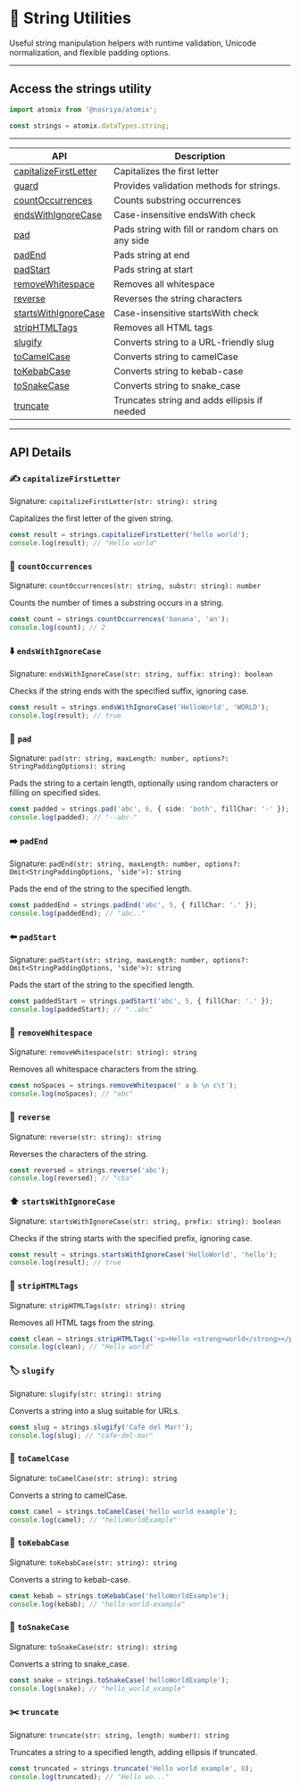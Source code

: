 # 🧵 String Utilities  
Useful string manipulation helpers with runtime validation, Unicode normalization, and flexible padding options.

---

## Access the strings utility

```ts
import atomix from '@nasriya/atomix';

const strings = atomix.dataTypes.string;
```

---

| API                                              | Description                                       |
| ------------------------------------------------ | ------------------------------------------------- |
| [capitalizeFirstLetter](#️-capitalizefirstletter) | Capitalizes the first letter                      |
| [guard](./string-guard.md)                       | Provides validation methods for strings.          |
| [countOccurrences](#-countoccurrences)           | Counts substring occurrences                      |
| [endsWithIgnoreCase](#️-endswithignorecase)       | Case-insensitive endsWith check                   |
| [pad](#-pad)                                     | Pads string with fill or random chars on any side |
| [padEnd](#️-padend)                               | Pads string at end                                |
| [padStart](#️-padstart)                           | Pads string at start                              |
| [removeWhitespace](#-removewhitespace)           | Removes all whitespace                            |
| [reverse](#-reverse)                             | Reverses the string characters                    |
| [startsWithIgnoreCase](#️-startswithignorecase)   | Case-insensitive startsWith check                 |
| [stripHTMLTags](#-striphtmltags)                 | Removes all HTML tags                             |
| [slugify](#️-slugify)                             | Converts string to a URL-friendly slug            |
| [toCamelCase](#-tocamelcase)                     | Converts string to camelCase                      |
| [toKebabCase](#-tokebabcase)                     | Converts string to kebab-case                     |
| [toSnakeCase](#-tosnakecase)                     | Converts string to snake_case                     |
| [truncate](#️-truncate)                           | Truncates string and adds ellipsis if needed      |

---
## API Details

### ✍️ `capitalizeFirstLetter`
Signature: `capitalizeFirstLetter(str: string): string`

Capitalizes the first letter of the given string.

```ts
const result = strings.capitalizeFirstLetter('hello world');
console.log(result); // "Hello world"
```

### 🔢 `countOccurrences`
Signature: `countOccurrences(str: string, substr: string): number`

Counts the number of times a substring occurs in a string.

```ts
const count = strings.countOccurrences('banana', 'an');
console.log(count); // 2
```

### ⬇️ `endsWithIgnoreCase`
Signature: `endsWithIgnoreCase(str: string, suffix: string): boolean`

Checks if the string ends with the specified suffix, ignoring case.

```ts
const result = strings.endsWithIgnoreCase('HelloWorld', 'WORLD');
console.log(result); // true
```

### 🎯 `pad`
Signature: `pad(str: string, maxLength: number, options?: StringPaddingOptions): string`

Pads the string to a certain length, optionally using random characters or filling on specified sides.

```ts
const padded = strings.pad('abc', 6, { side: 'both', fillChar: '-' });
console.log(padded); // "--abc-"
```

### ➡️ `padEnd`
Signature: `padEnd(str: string, maxLength: number, options?: Omit<StringPaddingOptions, 'side'>): string`

Pads the end of the string to the specified length.

```ts
const paddedEnd = strings.padEnd('abc', 5, { fillChar: '.' });
console.log(paddedEnd); // "abc.."
```

### ⬅️ `padStart`
Signature: `padStart(str: string, maxLength: number, options?: Omit<StringPaddingOptions, 'side'>): string`

Pads the start of the string to the specified length.

```ts
const paddedStart = strings.padStart('abc', 5, { fillChar: '.' });
console.log(paddedStart); // "..abc"
```

### 🚫 `removeWhitespace`
Signature: `removeWhitespace(str: string): string`

Removes all whitespace characters from the string.

```ts
const noSpaces = strings.removeWhitespace(' a b \n c\t');
console.log(noSpaces); // "abc"
```

### 🔄 `reverse`
Signature: `reverse(str: string): string`

Reverses the characters of the string.

```ts
const reversed = strings.reverse('abc');
console.log(reversed); // "cba"
```

### ⬆️ `startsWithIgnoreCase`
Signature: `startsWithIgnoreCase(str: string, prefix: string): boolean`

Checks if the string starts with the specified prefix, ignoring case.

```ts
const result = strings.startsWithIgnoreCase('HelloWorld', 'hello');
console.log(result); // true
```

### 🧹 `stripHTMLTags`
Signature: `stripHTMLTags(str: string): string`

Removes all HTML tags from the string.

```ts
const clean = strings.stripHTMLTags('<p>Hello <strong>world</strong></p>');
console.log(clean); // "Hello world"
```

### 🏷️ `slugify`
Signature: `slugify(str: string): string`

Converts a string into a slug suitable for URLs.

```ts
const slug = strings.slugify('Café del Mar!');
console.log(slug); // "cafe-del-mar"
```

### 🐫 `toCamelCase`
Signature: `toCamelCase(str: string): string`

Converts a string to camelCase.

```ts
const camel = strings.toCamelCase('hello world example');
console.log(camel); // "helloWorldExample"
```

### 🍖 `toKebabCase`
Signature: `toKebabCase(str: string): string`

Converts a string to kebab-case.

```ts
const kebab = strings.toKebabCase('helloWorldExample');
console.log(kebab); // "hello-world-example"
```

### 🐍 `toSnakeCase`
Signature: `toSnakeCase(str: string): string`

Converts a string to snake_case.

```ts
const snake = strings.toSnakeCase('helloWorldExample');
console.log(snake); // "hello_world_example"
```

### ✂️ `truncate`
Signature: `truncate(str: string, length: number): string`

Truncates a string to a specified length, adding ellipsis if truncated.

```ts
const truncated = strings.truncate('Hello world example', 8);
console.log(truncated); // "Hello wo..."
```